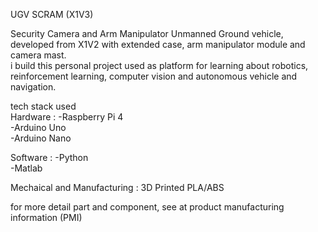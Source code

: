 UGV SCRAM (X1V3) <br>

Security Camera and Arm Manipulator Unmanned Ground vehicle, developed from X1V2 with extended case, arm manipulator module and camera mast. <br>
i build this personal project used as platform for learning about robotics, reinforcement learning, computer vision and autonomous vehicle and navigation.<br>

tech stack used <br>
Hardware :
-Raspberry Pi 4 <br>
-Arduino Uno <br>
-Arduino Nano <br>

Software :
-Python <br>
-Matlab <br>

Mechaical and Manufacturing :
3D Printed PLA/ABS

for more detail part and component, see at product manufacturing information (PMI)
